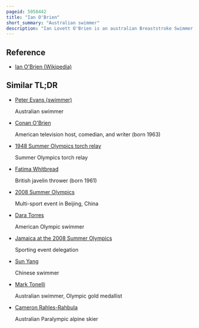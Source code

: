 ```yaml
---
pageid: 5058442
title: "Ian O'Brien"
short_summary: "Australian swimmer"
description: "Ian Lovett O'Brien is an australian Breaststroke Swimmer of the 1960S who won the 200m Breaststroke in the 1964 Summer Olympics in Tokyo in a World Record Time. He won five Commonwealth Games gold Medals and claimed a Total of nine individual and six Relay Titles at the australian Championships before retiring at the Age of 21 due to financial Pressures."
---
```


## Reference

- [Ian O'Brien (Wikipedia)](https://en.wikipedia.org/?curid=5058442)

## Similar TL;DR

- [Peter Evans (swimmer)](/tldr/en/peter-evans-swimmer)

  Australian swimmer

- [Conan O'Brien](/tldr/en/conan-obrien)

  American television host, comedian, and writer (born 1963)

- [1948 Summer Olympics torch relay](/tldr/en/1948-summer-olympics-torch-relay)

  Summer Olympics torch relay

- [Fatima Whitbread](/tldr/en/fatima-whitbread)

  British javelin thrower (born 1961)

- [2008 Summer Olympics](/tldr/en/2008-summer-olympics)

  Multi-sport event in Beijing, China

- [Dara Torres](/tldr/en/dara-torres)

  American Olympic swimmer

- [Jamaica at the 2008 Summer Olympics](/tldr/en/jamaica-at-the-2008-summer-olympics)

  Sporting event delegation

- [Sun Yang](/tldr/en/sun-yang)

  Chinese swimmer

- [Mark Tonelli](/tldr/en/mark-tonelli)

  Australian swimmer, Olympic gold medallist

- [Cameron Rahles-Rahbula](/tldr/en/cameron-rahles-rahbula)

  Australian Paralympic alpine skier
